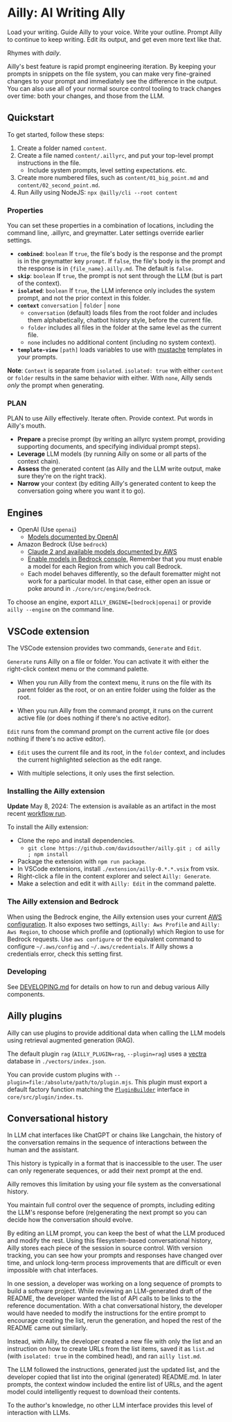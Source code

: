 # Ailly: AI Writing Ally

Load your writing.
Guide Ailly to your voice.
Write your outline.
Prompt Ailly to continue to keep writing.
Edit its output, and get even more text like that.

Rhymes with *daily*.

Ailly's best feature is rapid prompt engineering iteration. By keeping your prompts in snippets on the file system, you can make very fine-grained changes to your prompt and immediately see the difference in the output. You can also use all of your normal source control tooling to track changes over time: both your changes, and those from the LLM.

## Quickstart

To get started, follow these steps:

1. Create a folder named `content`.
2. Create a file named `content/.aillyrc`, and put your top-level prompt instructions in the file.
   - Include system prompts, level setting expectations. etc.
3. Create more numbered files, such as `content/01_big_point.md` and `content/02_second_point.md`.
4. Run Ailly using NodeJS: `npx @ailly/cli --root content`

### Properties

You can set these properties in a combination of locations, including the command line, .aillyrc, and greymatter. Later settings override earlier settings.

- **`combined`**: `boolean` If `true`, the file's body is the response and the prompt is in the greymatter key `prompt`. If `false`, the file's body is the prompt and the response is in `{file_name}.ailly.md`. The default is `false`.
- **`skip`**: `boolean` If `true`, the prompt is not sent through the LLM (but is part of the context).
- **`isolated`**: `boolean` If `true`, the LLM inference only includes the system prompt, and not the prior context in this folder.
- **`context`** `conversation` | `folder` | `none`
  - `conversation` (default) loads files from the root folder and includes them alphabetically, chatbot history style, before the current file.
  - `folder` includes all files in the folder at the same level as the current file.
  - `none` includes no additional content (including no system context).
- **`template-view`** `[path]` loads variables to use with [mustache](https://mustache.github.io/) templates in your prompts.

**Note**: `Context` is separate from `isolated`. `isolated: true` with either `content` or `folder` results in the same behavior with either. With `none`, Ailly sends _only_ the prompt when generating.

<!--
There was a lot of "when generating" in here, but it's not clear what's being generated (the intro has you creating a folder and numbered files, so I'd rewrite to make clear what's being generated (the folder? the files in the folder? the content of the files you already created?).
-->

### PLAN

PLAN to use Ailly effectively. Iterate often. Provide context. Put words in Ailly's mouth.

- **Prepare** a precise prompt (by writing an aillyrc system prompt, providing supporting documents, and specifying individual prompt steps).
- **Leverage** LLM models (by running Ailly on some or all parts of the context chain).
- **Assess** the generated content (as Ailly and the LLM write output, make sure they're on the right track).
- **Narrow** your context (by editing Ailly's generated content to keep the conversation going where you want it to go).

## Engines

- OpenAI (Use `openai`)
  - [Models documented by OpenAI](https://platform.openai.com/docs/models/continuous-model-upgrades)
- Amazon Bedrock (Use `bedrock`)
  - [Claude 2 and available models documented by AWS](https://docs.aws.amazon.com/bedrock/latest/userguide/api-methods-list.html)
  - [Enable models in Bedrock console.](https://docs.aws.amazon.com/bedrock/latest/userguide/model-access.html) Remember that you must enable a model for each Region from which you call Bedrock.
  - Each model behaves differently, so the default forematter might not work for a particular model. In that case, either open an issue or poke around in `./core/src/engine/bedrock`.

To choose an engine, export `AILLY_ENGINE=[bedrock|openai]` or provide `ailly --engine` on the command line.

## VSCode extension

The VSCode extension provides two commands, `Generate` and `Edit`.

`Generate` runs Ailly on a file or folder. You can activate it with either the right-click context menu or the command palette.

- When you run Ailly from the context menu, it runs on the file with its parent folder as the root, or on an entire folder using the folder as the root.

- When you run Ailly from the command prompt, it runs on the current active file (or does nothing if there's no active editor).

`Edit` runs from the command prompt on the current active file (or does nothing if there's no active editor).

- `Edit` uses the current file and its root, in the `folder` context, and includes the current highlighted selection as the edit range.

- With multiple selections, it only uses the first selection.

### Installing the Ailly extension

**Update** May 8, 2024: The extension is available as an artifact in the most recent [workflow run](https://github.com/DavidSouther/ailly/actions/workflows/extension.yaml).

To install the Ailly extension:

- Clone the repo and install dependencies.
  - `git clone https://github.com/davidsouther/ailly.git ; cd ailly ; npm install`
- Package the extension with `npm run package`.
- In VSCode extensions, install `./extension/ailly-0.*.*.vsix` from vsix.
- Right-click a file in the content explorer and select `Ailly: Generate`.
- Make a selection and edit it with `Ailly: Edit` in the command palette.

### The Ailly extension and Bedrock

When using the Bedrock engine, the Ailly extension uses your current [AWS configuration](https://docs.aws.amazon.com/cli/latest/userguide/cli-configure-files.html).
It also exposes two settings, `Ailly: Aws Profile` and `Ailly: Aws Region`, to choose which profile and (optionally) which Region to use for Bedrock requests.
Use `aws configure` or the equivalent command to configure `~/.aws/config` and `~/.aws/credentials`.
If Ailly shows a credentials error, check this setting first.

### Developing

See [DEVELOPING.md](./DEVELOPING.md) for details on how to run and debug various Ailly components.

## Ailly plugins

Ailly can use plugins to provide additional data when calling the LLM models using retrieval augmented generation (RAG).

The default plugin `rag` (`AILLY_PLUGIN=rag`, `--plugin=rag`) uses a [vectra]() database in `./vectors/index.json`.

You can provide custom plugins with `--plugin=file:/absolute/path/to/plugin.mjs`.
This plugin must export a default factory function matching the [`PluginBuilder`](./core/src/plugin/index.ts) interface in `core/src/plugin/index.ts`.

## Conversational history

In LLM chat interfaces like ChatGPT or chains like Langchain, the history of the conversation remains in the sequence of interactions between the human and the assistant.

This history is typically in a format that is inaccessible to the user.
The user can only regenerate sequences, or add their next prompt at the end.

Ailly removes this limitation by using your file system as the conversational history.

You maintain full control over the sequence of prompts, including editing the LLM's response before (re)generating the next prompt so you can decide how the conversation should evolve.

By editing an LLM prompt, you can keep the best of what the LLM produced and modify the rest.
Using this filesystem-based conversational history, Ailly stores each piece of the session in source control.
With version tracking, you can see how your prompts and responses have changed over time, and unlock long-term process improvements that are difficult or even impossible with chat interfaces.

In one session, a developer was working on a long sequence of prompts to build a software project.
While reviewing an LLM-generated draft of the README, the developer wanted the list of API calls to be links to the reference documentation.
With a chat conversational history, the developer would have needed to modify the instructions for the entire prompt to encourage creating the list, rerun the generation, and hoped the rest of the README came out similarly.

Instead, with Ailly, the developer created a new file with only the list and an instruction on how to create URLs from the list items, saved it as `list.md` (with `isolated: true` in the combined head), and ran `ailly list.md`.

The LLM followed the instructions, generated just the updated list, and the developer copied that list into the original (generated) README.md.
In later prompts, the context window included the entire list of URLs, and the agent model could intelligently request to download their contents.

To the author's knowledge, no other LLM interface provides this level of interaction with LLMs.
